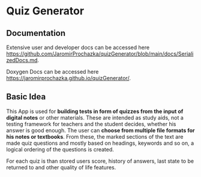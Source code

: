 # Quiz Generator

## Documentation

Extensive user and developer docs can be accessed here https://github.com/JaromirProchazka/quizGenerator/blob/main/docs/SerializedDocs.md.

Doxygen Docs can be accessed here https://jaromirprochazka.github.io/quizGenerator/.

## Basic Idea

This App is used for **building tests in form of quizzes from the input of digital notes** or other materials. These are intended as study aids, not a testing framework for teachers and the student decides, whether his answer is good enough. The user can **choose from multiple file formats for his notes or textbooks**. From these, the marked sections of the text are made quiz questions and mostly based on headings, keywords and so on, a logical ordering of the questions is created.

For each quiz is than stored users score, history of answers, last state to be returned to and other quality of life features.
